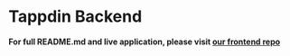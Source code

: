 # Tappdin Backend

**For full README.md and live application, please visit [our frontend repo](https://github.com/bpmutter/tappdin)**
